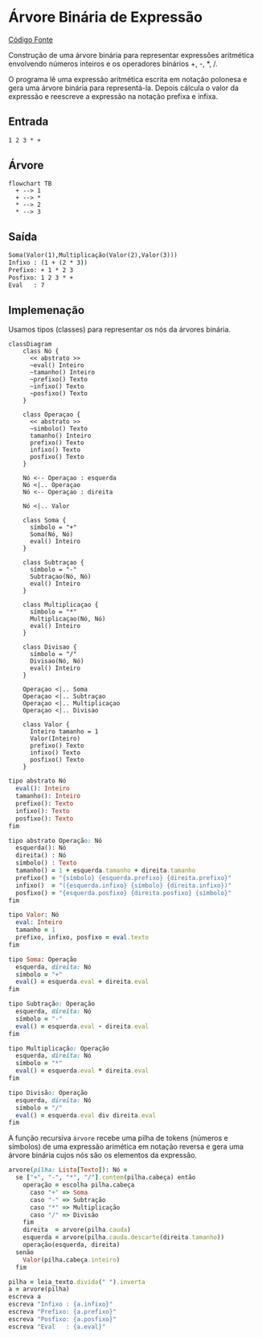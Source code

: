 # Árvore Binária de Expressão

<a href="arvorebinaria.poti">Código Fonte</a>

Construção de uma árvore binária para representar expressões aritmética envolvendo números inteiros e os operadores binários +, -, *, /.

O programa lê uma expressão aritmética escrita em notação polonesa e gera uma árvore binária para representá-la. Depois cálcula o valor da expressão e reescreve a expressão na notação prefixa e infixa.

## Entrada

```cmd
1 2 3 * +
```

## Árvore

```mermaid
flowchart TB
  + --> 1
  + --> *
  * --> 2
  * --> 3
```

## Saída

```cmd
Soma(Valor(1),Multiplicação(Valor(2),Valor(3)))
Infixo : (1 + (2 * 3))
Prefixo: + 1 * 2 3
Posfixo: 1 2 3 * +
Eval   : 7
```

## Implemenação

Usamos tipos (classes) para representar os nós da árvores binária.

```mermaid
classDiagram
    class Nó {
      << abstrato >>
      ~eval() Inteiro
      ~tamanho() Inteiro
      ~prefixo() Texto
      ~infixo() Texto
      ~posfixo() Texto
    }
    
    class Operaçao {
      << abstrato >>
      ~simbolo() Texto
      tamanho() Inteiro
      prefixo() Texto
      infixo() Texto
      posfixo() Texto
    }
    
    Nó <-- Operaçao : esquerda
    Nó <|.. Operaçao
    Nó <-- Operaçao : direita
        
    Nó <|.. Valor
    
    class Soma {
      símbolo = "+"
      Soma(Nó, Nó)
      eval() Inteiro
    }
    
    class Subtraçao {
      símbolo = "-"
      Subtraçao(Nó, Nó)
      eval() Inteiro
    }
    
    class Multiplicaçao {
      símbolo = "*"
      Multiplicaçao(Nó, Nó)
      eval() Inteiro
    }

    class Divisao {
      símbolo = "/"
      Divisao(Nó, Nó)
      eval() Inteiro
    }
    
    Operaçao <|.. Soma
    Operaçao <|.. Subtraçao
    Operaçao <|.. Multiplicaçao
    Operaçao <|.. Divisao
    
    class Valor {
      Inteiro tamanho = 1
      Valor(Inteiro)
      prefixo() Texto
      infixo() Texto
      posfixo() Texto
    }

```


```ruby
tipo abstrato Nó
  eval(): Inteiro
  tamanho(): Inteiro
  prefixo(): Texto
  infixo(): Texto
  posfixo(): Texto
fim

tipo abstrato Operação: Nó
  esquerda(): Nó
  direita() : Nó
  símbolo() : Texto
  tamanho() = 1 + esquerda.tamanho + direita.tamanho
  prefixo() = "{símbolo} {esquerda.prefixo} {direita.prefixo}"
  infixo()  = "({esquerda.infixo} {símbolo} {direita.infixo})"
  posfixo() = "{esquerda.posfixo} {direita.posfixo} {símbolo}"
fim

tipo Valor: Nó
  eval: Inteiro
  tamanho = 1
  prefixo, infixo, posfixo = eval.texto
fim

tipo Soma: Operação
  esquerda, direita: Nó
  símbolo = "+"
  eval() = esquerda.eval + direita.eval
fim

tipo Subtração: Operação
  esquerda, direita: Nó
  símbolo = "-"
  eval() = esquerda.eval - direita.eval
fim

tipo Multiplicação: Operação
  esquerda, direita: Nó
  símbolo = "*"
  eval() = esquerda.eval * direita.eval
fim

tipo Divisão: Operação
  esquerda, direita: Nó
  símbolo = "/"
  eval() = esquerda.eval div direita.eval
fim
```

A função recursiva `árvore` recebe uma pilha de tokens (números e símbolos) de uma expressão arimética em notação reversa e gera uma árvore binária cujos nós são os elementos da expressão.

```ruby
arvore(pilha: Lista[Texto]): Nó =
  se ["+", "-", "*", "/"].contem(pilha.cabeça) então
    operação = escolha pilha.cabeça
      caso "+" => Soma
      caso "-" => Subtração
      caso "*" => Multiplicação
      caso "/" => Divisão
    fim
    direita  = arvore(pilha.cauda)
    esquerda = arvore(pilha.cauda.descarte(direita.tamanho))
    operação(esquerda, direita)
  senão
    Valor(pilha.cabeça.inteiro)
  fim

pilha = leia_texto.divida(" ").inverta
a = arvore(pilha)
escreva a
escreva "Infixo : {a.infixo}"
escreva "Prefixo: {a.prefixo}"
escreva "Posfixo: {a.posfixo}"
escreva "Eval   : {a.eval}"
```
